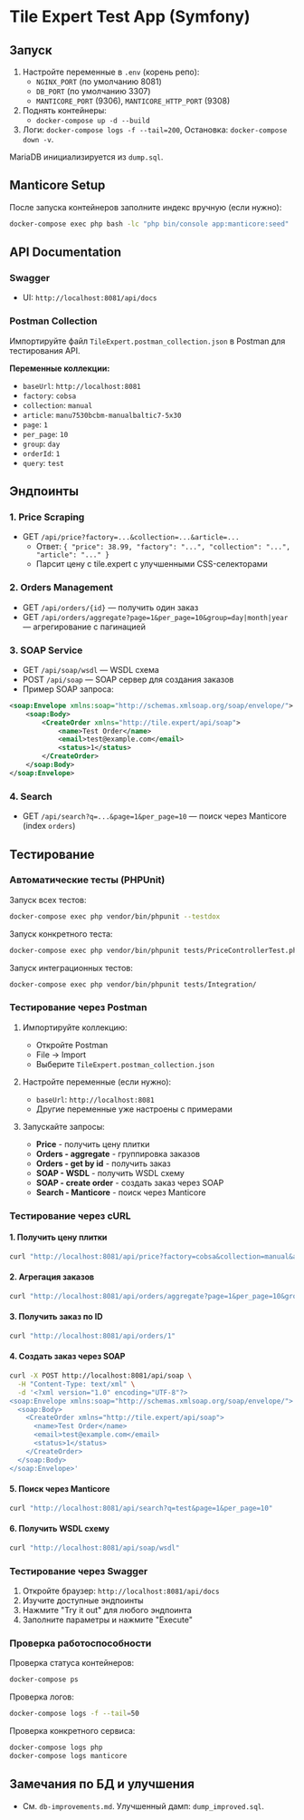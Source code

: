 # Tile Expert Test App (Symfony)

## Запуск

1. Настройте переменные в `.env` (корень репо):
   - `NGINX_PORT` (по умолчанию 8081)
   - `DB_PORT` (по умолчанию 3307)
   - `MANTICORE_PORT` (9306), `MANTICORE_HTTP_PORT` (9308)
2. Поднять контейнеры:
   - `docker-compose up -d --build`
3. Логи: `docker-compose logs -f --tail=200`, Остановка: `docker-compose down -v`.

MariaDB инициализируется из `dump.sql`.

## Manticore Setup
После запуска контейнеров заполните индекс вручную (если нужно):
```bash
docker-compose exec php bash -lc "php bin/console app:manticore:seed"
```

## API Documentation

### Swagger
- UI: `http://localhost:8081/api/docs`

### Postman Collection
Импортируйте файл `TileExpert.postman_collection.json` в Postman для тестирования API.

**Переменные коллекции:**
- `baseUrl`: `http://localhost:8081`
- `factory`: `cobsa`
- `collection`: `manual`
- `article`: `manu7530bcbm-manualbaltic7-5x30`
- `page`: `1`
- `per_page`: `10`
- `group`: `day`
- `orderId`: `1`
- `query`: `test`

## Эндпоинты

### 1. Price Scraping
- GET `/api/price?factory=...&collection=...&article=...`
  - Ответ: `{ "price": 38.99, "factory": "...", "collection": "...", "article": "..." }`
  - Парсит цену с tile.expert с улучшенными CSS-селекторами

### 2. Orders Management
- GET `/api/orders/{id}` — получить один заказ
- GET `/api/orders/aggregate?page=1&per_page=10&group=day|month|year` — агрегирование с пагинацией

### 3. SOAP Service
- GET `/api/soap/wsdl` — WSDL схема
- POST `/api/soap` — SOAP сервер для создания заказов
- Пример SOAP запроса:
```xml
<soap:Envelope xmlns:soap="http://schemas.xmlsoap.org/soap/envelope/">
    <soap:Body>
        <CreateOrder xmlns="http://tile.expert/api/soap">
            <name>Test Order</name>
            <email>test@example.com</email>
            <status>1</status>
        </CreateOrder>
    </soap:Body>
</soap:Envelope>
```

### 4. Search
- GET `/api/search?q=...&page=1&per_page=10` — поиск через Manticore (index `orders`)

## Тестирование

### Автоматические тесты (PHPUnit)

Запуск всех тестов:
```bash
docker-compose exec php vendor/bin/phpunit --testdox
```

Запуск конкретного теста:
```bash
docker-compose exec php vendor/bin/phpunit tests/PriceControllerTest.php
```

Запуск интеграционных тестов:
```bash
docker-compose exec php vendor/bin/phpunit tests/Integration/
```

### Тестирование через Postman

1. Импортируйте коллекцию:
   - Откройте Postman
   - File → Import
   - Выберите `TileExpert.postman_collection.json`

2. Настройте переменные (если нужно):
   - `baseUrl`: `http://localhost:8081`
   - Другие переменные уже настроены с примерами

3. Запускайте запросы:
   - **Price** - получить цену плитки
   - **Orders - aggregate** - группировка заказов
   - **Orders - get by id** - получить заказ
   - **SOAP - WSDL** - получить WSDL схему
   - **SOAP - create order** - создать заказ через SOAP
   - **Search - Manticore** - поиск через Manticore

### Тестирование через cURL

#### 1. Получить цену плитки
```bash
curl "http://localhost:8081/api/price?factory=cobsa&collection=manual&article=manu7530bcbm-manualbaltic7-5x30"
```

#### 2. Агрегация заказов
```bash
curl "http://localhost:8081/api/orders/aggregate?page=1&per_page=10&group=day"
```

#### 3. Получить заказ по ID
```bash
curl "http://localhost:8081/api/orders/1"
```

#### 4. Создать заказ через SOAP
```bash
curl -X POST http://localhost:8081/api/soap \
  -H "Content-Type: text/xml" \
  -d '<?xml version="1.0" encoding="UTF-8"?>
<soap:Envelope xmlns:soap="http://schemas.xmlsoap.org/soap/envelope/">
  <soap:Body>
    <CreateOrder xmlns="http://tile.expert/api/soap">
      <name>Test Order</name>
      <email>test@example.com</email>
      <status>1</status>
    </CreateOrder>
  </soap:Body>
</soap:Envelope>'
```

#### 5. Поиск через Manticore
```bash
curl "http://localhost:8081/api/search?q=test&page=1&per_page=10"
```

#### 6. Получить WSDL схему
```bash
curl "http://localhost:8081/api/soap/wsdl"
```

### Тестирование через Swagger

1. Откройте браузер: `http://localhost:8081/api/docs`
2. Изучите доступные эндпоинты
3. Нажмите "Try it out" для любого эндпоинта
4. Заполните параметры и нажмите "Execute"

### Проверка работоспособности

Проверка статуса контейнеров:
```bash
docker-compose ps
```

Проверка логов:
```bash
docker-compose logs -f --tail=50
```

Проверка конкретного сервиса:
```bash
docker-compose logs php
docker-compose logs manticore
```

## Замечания по БД и улучшения
- См. `db-improvements.md`. Улучшенный дамп: `dump_improved.sql`.


